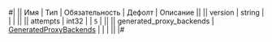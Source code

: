 
#|
|| Имя | Тип | Обязательность | Дефолт | Описание ||
|| version | string |  |  |  ||
|| attempts | int32 |  | `5` |  ||
|| generated_proxy_backends | [GeneratedProxyBackends](#GeneratedProxyBackends) |  |  |  ||
|#